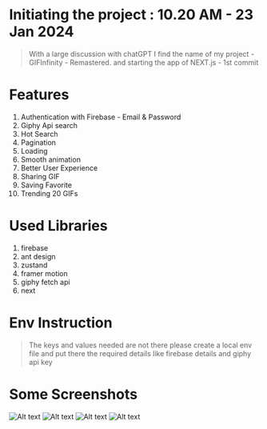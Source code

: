 # Initiating the project : 10.20 AM - 23 Jan 2024

> With a large discussion with chatGPT I find the name of my project - GIFInfinity - Remastered. and starting the app of NEXT.js - 1st commit

# Features

1. Authentication with Firebase - Email & Password
2. Giphy Api search
3. Hot Search
4. Pagination
5. Loading
6. Smooth animation
7. Better User Experience
8. Sharing GIF
9.  Saving Favorite
10. Trending 20 GIFs

# Used Libraries

1. firebase
2. ant design
3. zustand
4. framer motion
5. giphy fetch api
6. next

# Env Instruction
>The keys and values needed are not there please create a local env file and put there the required details like firebase details and giphy api key


# Some Screenshots
![Alt text](image.png)
![Alt text](image-1.png)
![Alt text](image-2.png)
![Alt text](image-3.png)
